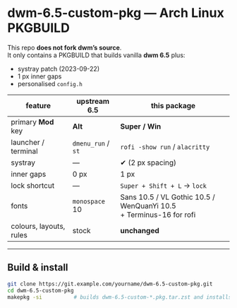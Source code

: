 # dwm-6.5-custom-pkg  — Arch Linux PKGBUILD

This repo **does not fork dwm’s source**.  
It only contains a PKGBUILD that builds vanilla **dwm 6.5** plus:

* systray patch (2023-09-22)  
* 1 px inner gaps  
* personalised `config.h`

| feature                        | upstream 6.5 | this package |
|--------------------------------|--------------|--------------|
| primary **Mod** key            | **Alt**      | **Super / Win** |
| launcher / terminal            | `dmenu_run` / `st` | `rofi -show run` / `alacritty` |
| systray                        | —            | ✔ (2 px spacing) |
| inner gaps                     | 0 px         | 1 px |
| lock shortcut                  | —            | `Super + Shift + L` → `lock` |
| fonts                          | `monospace` 10 | Sans 10.5 / VL Gothic 10.5 / WenQuanYi 10.5<br>+ Terminus-16 for rofi |
| colours, layouts, rules        | stock        | **unchanged** |

---

## Build & install

```bash
git clone https://git.example.com/yourname/dwm-6.5-custom-pkg.git
cd dwm-6.5-custom-pkg
makepkg -si          # builds dwm-6.5-custom-*.pkg.tar.zst and installs it
